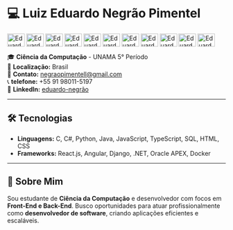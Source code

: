 # 💻 Luiz Eduardo Negrão Pimentel 

<div>
  <img align="center" alt="Eduardo.js" height="30" width="40" src="https://cdn.jsdelivr.net/gh/devicons/devicon@latest/icons/javascript/javascript-plain.svg" />
  <img align="center" alt="Eduardo.html" height="30" width="40" src="https://cdn.jsdelivr.net/gh/devicons/devicon@latest/icons/html5/html5-original.svg" />
  <img align="center" alt="Eduardo.css" height="30" width="40" src="https://cdn.jsdelivr.net/gh/devicons/devicon@latest/icons/css3/css3-original.svg" />
  <img align="center" alt="Eduardo.ts" height="30" width="40" src="https://cdn.jsdelivr.net/gh/devicons/devicon@latest/icons/typescript/typescript-original.svg" />
  <img align="center" alt="Eduardo.c" height="30" width="40" src="https://cdn.jsdelivr.net/gh/devicons/devicon@latest/icons/c/c-original.svg" />
  <img align="center" alt="Eduardo.csharp" height="30" width="40" src="https://cdn.jsdelivr.net/gh/devicons/devicon@latest/icons/csharp/csharp-original.svg" />
  <img align="center" alt="Eduardo.python" height="30" width="40" src="https://cdn.jsdelivr.net/gh/devicons/devicon@latest/icons/python/python-original.svg" />
  <img align="center" alt="Eduardo.dot-net" height="30" width="40" src="https://cdn.jsdelivr.net/gh/devicons/devicon@latest/icons/dot-net/dot-net-plain.svg" />
  <img align="center" alt="Eduardo.java" height="30" width="40" src="https://cdn.jsdelivr.net/gh/devicons/devicon@latest/icons/java/java-original.svg" />
  <img align="center" alt="Eduardo.git" height="30" width="40" src="https://cdn.jsdelivr.net/gh/devicons/devicon@latest/icons/git/git-original.svg" />
  <img align="center" alt="Eduardo.git" height="30" width="40" src="https://cdn.jsdelivr.net/gh/devicons/devicon@latest/icons/github/github-original.svg" />
  
</div>

🎓 **Ciência da Computação** - UNAMA 5° Período  
📍 **Localização:** Brasil  
📧 **Contato:** negraopimentell@gmail.com  
📞 **telefone:** +55 91 98011-5197  
🔗 **LinkedIn:** [eduardo-negrão](https://www.linkedin.com/in/eduardo-negrão-184936271/)  

---

## 🛠️ Tecnologias  

- **Linguagens:** C, C#, Python, Java, JavaScript, TypeScript, SQL, HTML, CSS  
- **Frameworks:** React.js, Angular, Django, .NET, Oracle APEX, Docker

---

## 🚀 Sobre Mim  

Sou estudante de **Ciência da Computação** e desenvolvedor com focos em **Front-End e Back-End**. Busco oportunidades para atuar profissionalmente como **desenvolvedor de software**, criando aplicações eficientes e escaláveis. 

